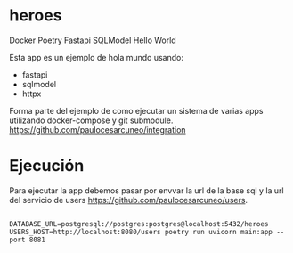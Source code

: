 # heroes
Docker Poetry Fastapi SQLModel Hello World

Esta app es un ejemplo de hola mundo usando:
* fastapi
* sqlmodel
* httpx

Forma parte del ejemplo de como ejecutar un sistema de varias apps utilizando docker-compose y git submodule.
https://github.com/paulocesarcuneo/integration

# Ejecución
Para ejecutar la app debemos pasar por envvar la url de la base sql y la url del servicio de users https://github.com/paulocesarcuneo/users.

```

DATABASE_URL=postgresql://postgres:postgres@localhost:5432/heroes USERS_HOST=http://localhost:8080/users poetry run uvicorn main:app --port 8081

```
